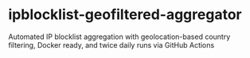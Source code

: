 # ipblocklist-geofiltered-aggregator
Automated IP blocklist aggregation with geolocation-based country filtering, Docker ready, and twice daily runs via GitHub Actions

